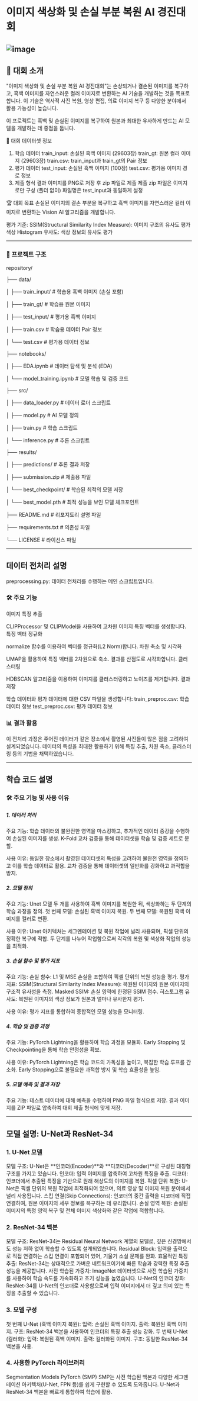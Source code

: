 # 이미지 색상화 및 손실 부분 복원 AI 경진대회
![image](https://github.com/user-attachments/assets/f297bed5-d06d-46d0-a70d-a3dea0b98e6f)
---
## 📌 대회 소개
"이미지 색상화 및 손실 부분 복원 AI 경진대회"는 손상되거나 결손된 이미지를 복구하고, 흑백 이미지를 자연스러운 컬러 이미지로 변환하는 AI 기술을 개발하는 것을 목표로 합니다.
이 기술은 역사적 사진 복원, 영상 편집, 의료 이미지 복구 등 다양한 분야에서 활용 가능성이 높습니다.

이 프로젝트는 흑백 및 손실된 이미지를 복구하여 원본과 최대한 유사하게 만드는 AI 모델을 개발하는 데 중점을 둡니다.

📂 대회 데이터셋 정보
1. 학습 데이터
train_input: 손실된 흑백 이미지 (29603장)
train_gt: 원본 컬러 이미지 (29603장)
train.csv: train_input과 train_gt의 Pair 정보
2. 평가 데이터
test_input: 손실된 흑백 이미지 (100장)
test.csv: 평가용 이미지 경로 정보
3. 제출 형식
결과 이미지를 PNG로 저장 후 zip 파일로 제출
제출 zip 파일은 이미지로만 구성 (폴더 없이)
파일명은 test_input과 동일하게 설정

🏆 대회 목표
손실된 이미지의 결손 부분을 복구하고 흑백 이미지를 자연스러운 컬러 이미지로 변환하는 Vision AI 알고리즘을 개발합니다.

평가 기준:
SSIM(Structural Similarity Index Measure): 이미지 구조의 유사도 평가
색상 Histogram 유사도: 색상 정보의 유사도 평가

---

### 🚀 프로젝트 구조

repository/

├── data/

│   ├── train_input/          # 학습용 흑백 이미지 (손실 포함)

│   ├── train_gt/             # 학습용 원본 이미지

│   ├── test_input/           # 평가용 흑백 이미지

│   ├── train.csv             # 학습용 데이터 Pair 정보

│   └── test.csv              # 평가용 데이터 정보

├── notebooks/

│   ├── EDA.ipynb             # 데이터 탐색 및 분석 (EDA)

│   └── model_training.ipynb  # 모델 학습 및 검증 코드

├── src/

│   ├── data_loader.py        # 데이터 로더 스크립트

│   ├── model.py              # AI 모델 정의

│   ├── train.py              # 학습 스크립트

│   └── inference.py          # 추론 스크립트

├── results/

│   ├── predictions/          # 추론 결과 저장

│   ├── submission.zip        # 제출용 파일

│   └── best_checkpoint/      # 학습된 최적의 모델 저장

│       └── best_model.pth    # 최적 성능을 보인 모델 체크포인트

├── README.md                 # 리포지토리 설명 파일

├── requirements.txt          # 의존성 파일

└── LICENSE                   # 라이선스 파일

---

## 데이터 전처리 설명
preprocessing.py: 데이터 전처리를 수행하는 메인 스크립트입니다.

### 🛠️ 주요 기능
이미지 특징 추출

CLIPProcessor 및 CLIPModel을 사용하여 고차원 이미지 특징 벡터를 생성합니다.
특징 벡터 정규화

normalize 함수를 이용하여 벡터를 정규화(L2 Norm)합니다.
차원 축소 및 시각화

UMAP을 활용하여 특징 벡터를 2차원으로 축소.
결과를 산점도로 시각화합니다.
클러스터링

HDBSCAN 알고리즘을 이용하여 이미지를 클러스터링하고 노이즈를 제거합니다.
결과 저장

학습 데이터와 평가 데이터에 대한 CSV 파일을 생성합니다:
train_preproc.csv: 학습 데이터 정보
test_preproc.csv: 평가 데이터 정보

### 📊 결과 활용
이 전처리 과정은 주어진 데이터가 같은 장소에서 촬영된 사진들이 많은 점을 고려하여 설계되었습니다. 데이터의 특성을 최대한 활용하기 위해 특징 추출, 차원 축소, 클러스터링 등의 기법을 채택하였습니다.

---
## 학습 코드 설명
### 🛠️ 주요 기능 및 사용 이유
##### 1. 데이터 처리
주요 기능:
학습 데이터의 불완전한 영역을 마스킹하고, 추가적인 데이터 증강을 수행하여 손실된 이미지를 생성.
K-Fold 교차 검증을 통해 데이터셋을 학습 및 검증 세트로 분할.

사용 이유:
동일한 장소에서 촬영된 데이터셋의 특성을 고려하여 불완전 영역을 정의하고 이를 학습 데이터로 활용.
교차 검증을 통해 데이터셋의 일반화를 강화하고 과적합을 방지.

##### 2. 모델 정의
주요 기능:
Unet 모델 두 개를 사용하여 흑백 이미지를 복원한 뒤, 색상화하는 두 단계의 학습 과정을 정의.
첫 번째 모델: 손실된 흑백 이미지 복원.
두 번째 모델: 복원된 흑백 이미지를 컬러로 변환.

사용 이유:
Unet 아키텍처는 세그멘테이션 및 복원 작업에 널리 사용되며, 픽셀 단위의 정확한 복구에 적합.
두 단계를 나누어 작업함으로써 각각의 복원 및 색상화 작업의 성능을 최적화.

##### 3. 손실 함수 및 평가 지표
주요 기능:
손실 함수:
L1 및 MSE 손실을 조합하여 픽셀 단위의 복원 성능을 평가.
평가 지표:
SSIM(Structural Similarity Index Measure): 복원된 이미지와 원본 이미지의 구조적 유사성을 측정.
Masked SSIM: 손실 영역에 한정된 SSIM 점수.
히스토그램 유사도: 복원된 이미지의 색상 정보가 원본과 얼마나 유사한지 평가.

사용 이유:
평가 지표를 통합하여 종합적인 모델 성능을 모니터링.

##### 4. 학습 및 검증 과정
주요 기능:
PyTorch Lightning을 활용하여 학습 과정을 모듈화.
Early Stopping 및 Checkpointing을 통해 학습 안정성을 확보.

사용 이유:
PyTorch Lightning은 학습 코드의 가독성을 높이고, 복잡한 학습 루프를 간소화.
Early Stopping으로 불필요한 과적합 방지 및 학습 효율성을 높임.

##### 5. 모델 예측 및 결과 저장
주요 기능:
테스트 데이터에 대해 예측을 수행하여 PNG 파일 형식으로 저장.
결과 이미지를 ZIP 파일로 압축하여 대회 제출 형식에 맞게 저장.

---

## 모델 설명: U-Net과 ResNet-34
### 1. U-Net 모델
모델 구조:
U-Net은 **인코더(Encoder)**와 **디코더(Decoder)**로 구성된 대칭형 구조를 가지고 있습니다.
인코더: 입력 이미지를 압축하여 고차원 특징을 추출.
디코더: 인코더에서 추출된 특징을 기반으로 원래 해상도의 이미지를 복원.
픽셀 단위 복원:
U-Net은 픽셀 단위의 복원 작업에 최적화되어 있으며, 의료 영상 및 이미지 복원 분야에서 널리 사용됩니다.
스킵 연결(Skip Connections):
인코더의 중간 출력을 디코더에 직접 연결하여, 원본 이미지의 세부 정보를 복구하는 데 유리합니다.
손실 영역 복원:
손실된 이미지의 특정 영역 복구 및 전체 이미지 색상화와 같은 작업에 적합합니다.

### 2. ResNet-34 백본
모델 구조:
ResNet-34는 Residual Neural Network 계열의 모델로, 깊은 신경망에서도 성능 저하 없이 학습할 수 있도록 설계되었습니다.
Residual Block: 입력을 출력으로 직접 연결하는 스킵 연결이 포함되어 있어, 기울기 소실 문제를 완화.
효율적인 특징 추출:
ResNet-34는 상대적으로 가벼운 네트워크이기에 빠른 학습과 강력한 특징 추출 성능을 제공합니다.
사전 학습된 가중치:
ImageNet 데이터셋으로 사전 학습된 가중치를 사용하여 학습 속도를 가속화하고 초기 성능을 높였습니다.
U-Net의 인코더 강화:
ResNet-34를 U-Net의 인코더로 사용함으로써 입력 이미지에서 더 깊고 의미 있는 특징을 추출할 수 있습니다.

### 3. 모델 구성
첫 번째 U-Net (흑백 이미지 복원):
입력: 손실된 흑백 이미지.
출력: 복원된 흑백 이미지.
구조: ResNet-34 백본을 사용하여 인코더의 특징 추출 성능 강화.
두 번째 U-Net (컬러화):
입력: 복원된 흑백 이미지.
출력: 컬러화된 이미지.
구조: 동일한 ResNet-34 백본을 사용.

### 4. 사용한 PyTorch 라이브러리
Segmentation Models PyTorch (SMP)
SMP는 사전 학습된 백본과 다양한 세그멘테이션 아키텍처(U-Net, FPN 등)를 쉽게 구현할 수 있도록 도와줍니다.
U-Net과 ResNet-34 백본을 빠르게 통합하여 학습에 활용.
